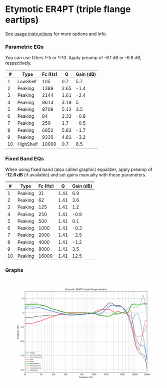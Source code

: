 # Etymotic ER4PT (triple flange eartips)
See [usage instructions](https://github.com/jaakkopasanen/AutoEq#usage) for more options and info.

### Parametric EQs
You can use filters 1-5 or 1-10. Apply preamp of -6.1 dB or -6.6 dB, respectively.

|   # | Type      |   Fc (Hz) |    Q |   Gain (dB) |
|-----|-----------|-----------|------|-------------|
|   1 | LowShelf  |       105 | 0.7  |         5.7 |
|   2 | Peaking   |      1389 | 2.65 |        -1.4 |
|   3 | Peaking   |      2144 | 1.61 |        -2.4 |
|   4 | Peaking   |      8614 | 3.19 |         5   |
|   5 | Peaking   |      9709 | 5.12 |         3.5 |
|   6 | Peaking   |        84 | 2.33 |        -0.8 |
|   7 | Peaking   |       259 | 1.7  |        -0.5 |
|   8 | Peaking   |      6852 | 5.83 |        -1.7 |
|   9 | Peaking   |      9330 | 4.81 |        -3.2 |
|  10 | HighShelf |     10000 | 0.7  |         6.5 |

### Fixed Band EQs
When using fixed band (also called graphic) equalizer, apply preamp of **-12.6 dB** (if available) and set gains manually with these parameters.

|   # | Type    |   Fc (Hz) |    Q |   Gain (dB) |
|-----|---------|-----------|------|-------------|
|   1 | Peaking |        31 | 1.41 |         6.9 |
|   2 | Peaking |        62 | 1.41 |         3.6 |
|   3 | Peaking |       125 | 1.41 |         1.2 |
|   4 | Peaking |       250 | 1.41 |        -0.9 |
|   5 | Peaking |       500 | 1.41 |         0.1 |
|   6 | Peaking |      1000 | 1.41 |        -0.3 |
|   7 | Peaking |      2000 | 1.41 |        -2.5 |
|   8 | Peaking |      4000 | 1.41 |        -1.2 |
|   9 | Peaking |      8000 | 1.41 |         3.5 |
|  10 | Peaking |     16000 | 1.41 |        12.5 |

### Graphs
![](./Etymotic%20ER4PT%20(triple%20flange%20eartips).png)
